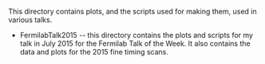 This directory contains plots, and the scripts used for making them, used in various talks.

* FermilabTalk2015 -- this directory contains the plots and scripts for my talk in July 2015 for the Fermilab Talk of the Week. It also contains the data and plots for the 2015 fine timing scans.
